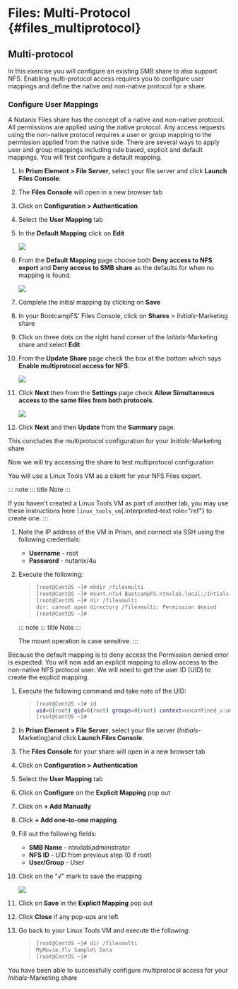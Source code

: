 # Files: Multi-Protocol {#files_multiprotocol}

## Multi-protocol

In this exercise you will configure an existing SMB share to also
support NFS. Enabling multi-protocol access requires you to configure
user mappings and define the native and non-native protocol for a share.

### Configure User Mappings

A Nutanix Files share has the concept of a native and non-native
protocol. All permissions are applied using the native protocol. Any
access requests using the non-native protocol requires a user or group
mapping to the permission applied from the native side. There are
several ways to apply user and group mappings including rule based,
explicit and default mappings. You will first configure a default
mapping.

1.  In **Prism Element \> File Server**, select your file server and
    click **Launch Files Console**.

2.  The **Files Console** will open in a new browser tab

3.  Click on **Configuration \> Authentication**

4.  Select the **User Mapping** tab

5.  In the **Default Mapping** click on **Edit**

    ![](images/52.png)

6.  From the **Default Mapping** page choose both **Deny access to NFS
    export** and **Deny access to SMB share** as the defaults for when
    no mapping is found.

    ![](images/52a.png)

7.  Complete the initial mapping by clicking on **Save**

8.  In your BootcampFS\' Files Console, click on **Shares** \>
    *Initials*-Marketing share

9.  Click on three dots on the right hand corner of the
    *Initials*-Marketing share and select **Edit**

10. From the **Update Share** page check the box at the bottom which
    says **Enable multiprotocol access for NFS**.

    ![](images/55.png)

11. Click **Next** then from the **Settings** page check **Allow
    Simultaneous access to the same files from both protocols**.

    ![](images/56.png)

12. Click **Next** and then **Update** from the **Summary** page.

This concludes the multiprotocol configuration for your
*Initials*-Marketing share

Now we will try accessing the share to test multiprotocol configuration

You will use a Linux Tools VM as a client for your NFS Files export.

::: note
::: title
Note
:::

If you haven\'t created a Linux Tools VM as part of another lab, you may
use these instructions here `linux_tools_vm`{.interpreted-text
role="ref"} to create one.
:::

1.  Note the IP address of the VM in Prism, and connect via SSH using
    the following credentials:

    -   **Username** - root
    -   **Password** - nutanix/4u

2.  Execute the following:

    > ``` bash
    > [root@CentOS ~]# mkdir /filesmulti
    > [root@CentOS ~]# mount.nfs4 BootcampFS.ntnxlab.local:/Intials-Marketing /filesmulti
    > [root@CentOS ~]# dir /filesmulti
    > dir: cannot open directory /filesmulti: Permission denied
    > [root@CentOS ~]#
    > ```

    ::: note
    ::: title
    Note
    :::

    The mount operation is case sensitive.
    :::

Because the default mapping is to deny access the Permission denied
error is expected. You will now add an explicit mapping to allow access
to the non-native NFS protocol user. We will need to get the user ID
(UID) to create the explicit mapping.

1.  Execute the following command and take note of the UID:

    > ``` bash
    > [root@CentOS ~]# id
    > uid=0(root) gid=0(root) groups=0(root) context=unconfined_u:unconfined_r:unconfined_t:s0-s0:c0.c1023
    > [root@CentOS ~]#
    > ```

2.  In **Prism Element \> File Server**, select your file server
    (*Initials*-Marketing)and click **Launch Files Console**.

3.  The **Files Console** for your share will open in a new browser tab

4.  Click on **Configuration \> Authentication**

5.  Select the **User Mapping** tab

6.  Click on **Configure** on the **Explicit Mapping** pop out

7.  Click on **+ Add Manually**

8.  Click **+ Add one-to-one mapping**

9.  Fill out the following fields:

    -   **SMB Name** - ntnxlab\\administrator
    -   **NFS ID** - UID from previous step (0 if root)
    -   **User/Group** - User

10. Click on the \"√\" mark to save the mapping

    ![](images/57.png)

11. Click on **Save** in the **Explicit Mapping** pop out

12. Click **Close** if any pop-ups are left

13. Go back to your Linux Tools VM and execute the following:

    > ``` bash
    > [root@CentOS ~]# dir /filesmulti
    > MyMovie.flv Sample\ Data
    > [root@CentOS ~]#
    > ```

You have been able to successfully configure multiprotocol access for
your *Initials*-Marketing share
